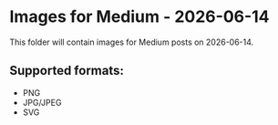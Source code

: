 # Images for Medium - 2026-06-14

This folder will contain images for Medium posts on 2026-06-14.

## Supported formats:
- PNG
- JPG/JPEG
- SVG
